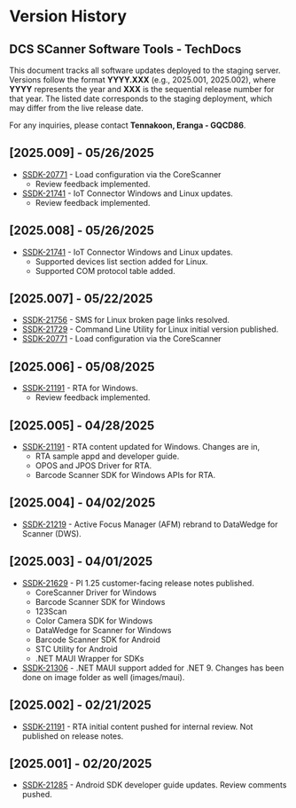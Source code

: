 # Version History
## DCS SCanner Software Tools - TechDocs

This document tracks all software updates deployed to the staging server. Versions follow the format **YYYY.XXX** (e.g., 2025.001, 2025.002), where **YYYY** represents the year and **XXX** is the sequential release number for that year. The listed date corresponds to the staging deployment, which may differ from the live release date.  

For any inquiries, please contact **Tennakoon, Eranga - GQCD86**. 

## [2025.009] - 05/26/2025
- [SSDK-20771](https://jira.zebra.com/browse/SSDK-20771) - Load configuration via the CoreScanner
    - Review feedback implemented.
- [SSDK-21741](https://jira.zebra.com/browse/SSDK-21741) - IoT Connector Windows and Linux updates.
    - Review feedback implemented.

## [2025.008] - 05/26/2025
- [SSDK-21741](https://jira.zebra.com/browse/SSDK-21741) - IoT Connector Windows and Linux updates.
    - Supported devices list section added for Linux.
    - Supported COM protocol table added.

## [2025.007] - 05/22/2025
- [SSDK-21756](https://jira.zebra.com/browse/SSDK-21756) - SMS for Linux broken page links resolved.
- [SSDK-21729](https://jira.zebra.com/browse/SSDK-21729) - Command Line Utility for Linux initial version published.
- [SSDK-20771](https://jira.zebra.com/browse/SSDK-20771) - Load configuration via the CoreScanner

## [2025.006] - 05/08/2025
- [SSDK-21191](https://jira.zebra.com/browse/SSDK-21191) - RTA for Windows.
    - Review feedback implemented.

## [2025.005] - 04/28/2025
- [SSDK-21191](https://jira.zebra.com/browse/SSDK-21191) - RTA content updated for Windows. Changes are in,
    - RTA sample appd and developer guide.
    - OPOS and JPOS Driver for RTA.
    - Barcode Scanner SDK for Windows APIs for RTA.

## [2025.004] - 04/02/2025
- [SSDK-21219](https://jira.zebra.com/browse/SSDK-21219) - Active Focus Manager (AFM) rebrand to DataWedge for Scanner (DWS).

## [2025.003] - 04/01/2025
- [SSDK-21629](https://jira.zebra.com/browse/SSDK-21629) - PI 1.25 customer-facing release notes published.
    - CoreScanner Driver for Windows
    - Barcode Scanner SDK for Windows
    - 123Scan
    - Color Camera SDK for Windows
    - DataWedge for Scanner for Windows
    - Barcode Scanner SDK for Android
    - STC Utility for Android
    - .NET MAUI Wrapper for SDKs
- [SSDK-21306](https://jira.zebra.com/browse/SSDK-21306) - .NET MAUI support added for .NET 9. Changes has been done on image folder as well (images/maui).

## [2025.002] - 02/21/2025
- [SSDK-21191](https://jira.zebra.com/browse/SSDK-21191) - RTA initial content pushed for internal review. Not published on release notes.

## [2025.001] - 02/20/2025
- [SSDK-21285](https://jira.zebra.com/browse/SSDK-21285) - Android SDK developer guide updates. Review comments pushed.